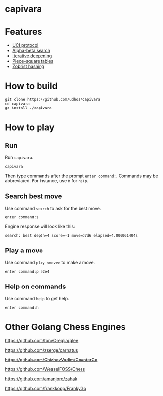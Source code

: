 # capivara

# Features

* [UCI protocol](http://wbec-ridderkerk.nl/html/UCIProtocol.html)
* [Alpha-beta search](https://www.chessprogramming.org/Alpha-Beta)
* [Iterative deepening](https://www.chessprogramming.org/Iterative_Deepening)
* [Piece-square tables](https://www.chessprogramming.org/Piece-Square_Tables)
* [Zobrist hashing](https://www.chessprogramming.org/Zobrist_Hashing)

# How to build

    git clone https://github.com/udhos/capivara
    cd capivara
    go install ./capivara

# How to play

## Run

Run `capivara`.

    capivara

Then type commands after the prompt `enter command:`.
Commands may be abbreviated. For instance, use `h` for `help`.

## Search best move

Use command `search` to ask for the best move.

    enter command:s

Engine response will look like this:

    search: best depth=4 score=-1 move=d7d6 elapsed=4.000061404s

## Play a move

Use command `play <move>` to make a move.

    enter command:p e2e4

## Help on commands

Use command `help` to get help. 

    enter command:h

# Other Golang Chess Engines

https://github.com/tonyOreglia/glee

https://github.com/zserge/carnatus

https://github.com/ChizhovVadim/CounterGo

https://github.com/WeaselFOSS/Chess

https://github.com/amanjpro/zahak

https://github.com/frankkopp/FrankyGo
